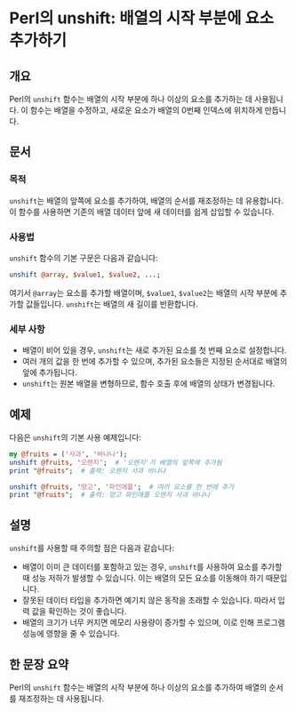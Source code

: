 <!--
Meta Description: # Perl의 unshift: 배열의 시작 부분에 요소 추가하기 ## 개요 Perl의 `unshift` 함수는 배열의 시작 부분에 하나 이상의 요소를 추가하는 데 사용됩니다. 이 함수는 배열을 수정하고, 새로운 요소가 배열의 0번째 인덱스에 위치하게 만듭니다. ## 문...
Meta Keywords: unshift, 배열의, 요소를, fruits, 부분에
-->

# Perl의 unshift: 배열의 시작 부분에 요소 추가하기

## 개요
Perl의 `unshift` 함수는 배열의 시작 부분에 하나 이상의 요소를 추가하는 데 사용됩니다. 이 함수는 배열을 수정하고, 새로운 요소가 배열의 0번째 인덱스에 위치하게 만듭니다.

## 문서
### 목적
`unshift`는 배열의 앞쪽에 요소를 추가하여, 배열의 순서를 재조정하는 데 유용합니다. 이 함수를 사용하면 기존의 배열 데이터 앞에 새 데이터를 쉽게 삽입할 수 있습니다.

### 사용법
`unshift` 함수의 기본 구문은 다음과 같습니다:

```perl
unshift @array, $value1, $value2, ...;
```

여기서 `@array`는 요소를 추가할 배열이며, `$value1`, `$value2`는 배열의 시작 부분에 추가할 값들입니다. `unshift`는 배열의 새 길이를 반환합니다.

### 세부 사항
- 배열이 비어 있을 경우, `unshift`는 새로 추가된 요소를 첫 번째 요소로 설정합니다.
- 여러 개의 값을 한 번에 추가할 수 있으며, 추가된 요소들은 지정된 순서대로 배열의 앞에 추가됩니다.
- `unshift`는 원본 배열을 변형하므로, 함수 호출 후에 배열의 상태가 변경됩니다.

## 예제
다음은 `unshift`의 기본 사용 예제입니다:

```perl
my @fruits = ('사과', '바나나');
unshift @fruits, '오렌지';  # '오렌지'가 배열의 앞쪽에 추가됨
print "@fruits";  # 출력: 오렌지 사과 바나나

unshift @fruits, '망고', '파인애플';  # 여러 요소를 한 번에 추가
print "@fruits";  # 출력: 망고 파인애플 오렌지 사과 바나나
```

## 설명
`unshift`를 사용할 때 주의할 점은 다음과 같습니다:

- 배열이 이미 큰 데이터를 포함하고 있는 경우, `unshift`를 사용하여 요소를 추가할 때 성능 저하가 발생할 수 있습니다. 이는 배열의 모든 요소를 이동해야 하기 때문입니다.
- 잘못된 데이터 타입을 추가하면 예기치 않은 동작을 초래할 수 있습니다. 따라서 입력 값을 확인하는 것이 좋습니다.
- 배열의 크기가 너무 커지면 메모리 사용량이 증가할 수 있으며, 이로 인해 프로그램 성능에 영향을 줄 수 있습니다.

## 한 문장 요약
Perl의 `unshift` 함수는 배열의 시작 부분에 하나 이상의 요소를 추가하여 배열의 순서를 재조정하는 데 사용됩니다.